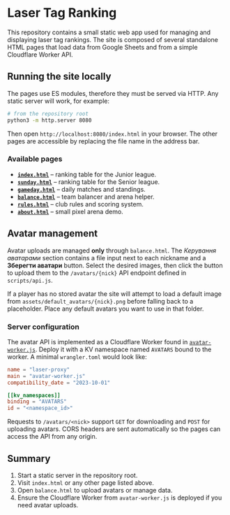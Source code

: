 # Laser Tag Ranking

This repository contains a small static web app used for managing and displaying laser tag rankings. The site is composed of several standalone HTML pages that load data from Google Sheets and from a simple Cloudflare Worker API.

## Running the site locally

The pages use ES modules, therefore they must be served via HTTP. Any static server will work, for example:

```bash
# from the repository root
python3 -m http.server 8080
```

Then open `http://localhost:8080/index.html` in your browser. The other pages are accessible by replacing the file name in the address bar.

### Available pages

- **[`index.html`](index.html)** – ranking table for the Junior league.
- **[`sunday.html`](sunday.html)** – ranking table for the Senior league.
- **[`gameday.html`](gameday.html)** – daily matches and standings.
- **[`balance.html`](balance.html)** – team balancer and arena helper.
- **[`rules.html`](rules.html)** – club rules and scoring system.
- **[`about.html`](about.html)** – small pixel arena demo.

## Avatar management

Avatar uploads are managed **only** through `balance.html`. The *Керування аватарами* section contains a file input next to each nickname and a **Зберегти аватари** button. Select the desired images, then click the button to upload them to the `/avatars/{nick}` API endpoint defined in `scripts/api.js`.

If a player has no stored avatar the site will attempt to load a default image from `assets/default_avatars/{nick}.png` before falling back to a placeholder. Place any default avatars you want to use in that folder.

### Server configuration

The avatar API is implemented as a Cloudflare Worker found in [`avatar-worker.js`](avatar-worker.js). Deploy it with a KV namespace named `AVATARS` bound to the worker. A minimal `wrangler.toml` would look like:

```toml
name = "laser-proxy"
main = "avatar-worker.js"
compatibility_date = "2023-10-01"

[[kv_namespaces]]
binding = "AVATARS"
id = "<namespace_id>"
```

Requests to `/avatars/<nick>` support `GET` for downloading and `POST` for uploading avatars. CORS headers are sent automatically so the pages can access the API from any origin.

## Summary

1. Start a static server in the repository root.
2. Visit `index.html` or any other page listed above.
3. Open `balance.html` to upload avatars or manage data.
4. Ensure the Cloudflare Worker from `avatar-worker.js` is deployed if you need avatar uploads.
